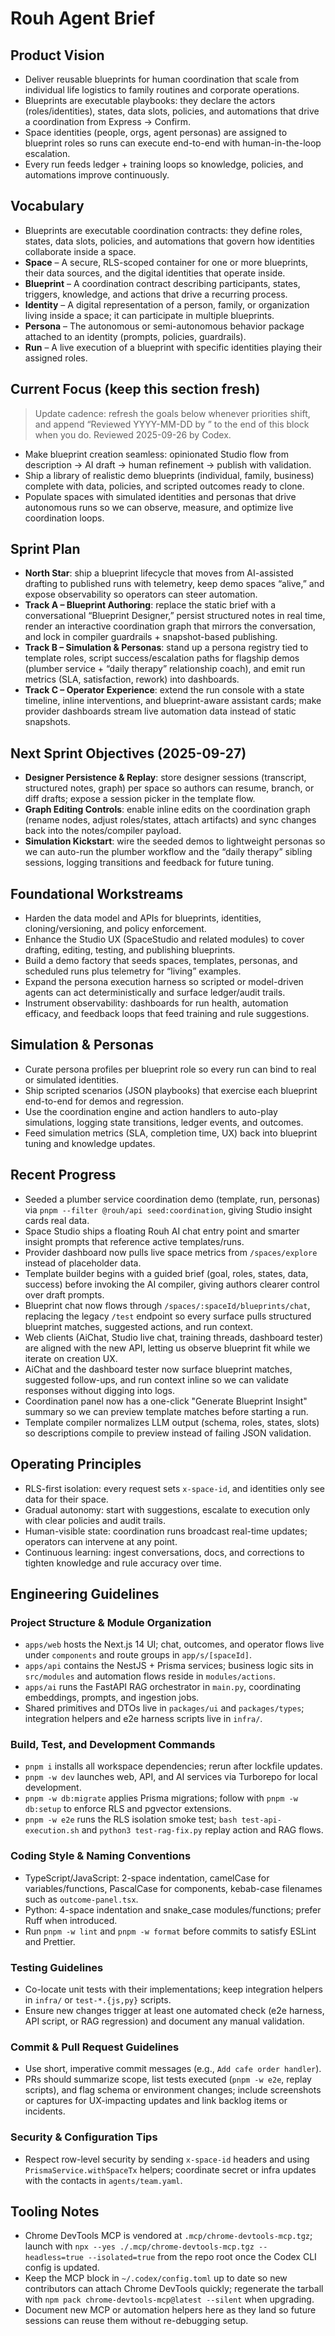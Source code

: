 # Rouh Agent Brief

## Product Vision
- Deliver reusable blueprints for human coordination that scale from individual life logistics to family routines and corporate operations.
- Blueprints are executable playbooks: they declare the actors (roles/identities), states, data slots, policies, and automations that drive a coordination from Express → Confirm.
- Space identities (people, orgs, agent personas) are assigned to blueprint roles so runs can execute end-to-end with human-in-the-loop escalation.
- Every run feeds ledger + training loops so knowledge, policies, and automations improve continuously.

## Vocabulary
- Blueprints are executable coordination contracts: they define roles, states, data slots, policies, and automations that govern how identities collaborate inside a space.
- **Space** – A secure, RLS-scoped container for one or more blueprints, their data sources, and the digital identities that operate inside.
- **Blueprint** – A coordination contract describing participants, states, triggers, knowledge, and actions that drive a recurring process.
- **Identity** – A digital representation of a person, family, or organization living inside a space; it can participate in multiple blueprints.
- **Persona** – The autonomous or semi-autonomous behavior package attached to an identity (prompts, policies, guardrails).
- **Run** – A live execution of a blueprint with specific identities playing their assigned roles.

## Current Focus (keep this section fresh)
> Update cadence: refresh the goals below whenever priorities shift, and append “Reviewed YYYY-MM-DD by <name>” to the end of this block when you do. Reviewed 2025-09-26 by Codex.

- Make blueprint creation seamless: opinionated Studio flow from description → AI draft → human refinement → publish with validation.
- Ship a library of realistic demo blueprints (individual, family, business) complete with data, policies, and scripted outcomes ready to clone.
- Populate spaces with simulated identities and personas that drive autonomous runs so we can observe, measure, and optimize live coordination loops.

## Sprint Plan
- **North Star**: ship a blueprint lifecycle that moves from AI-assisted drafting to published runs with telemetry, keep demo spaces “alive,” and expose observability so operators can steer automation.
- **Track A – Blueprint Authoring**: replace the static brief with a conversational “Blueprint Designer,” persist structured notes in real time, render an interactive coordination graph that mirrors the conversation, and lock in compiler guardrails + snapshot-based publishing.
- **Track B – Simulation & Personas**: stand up a persona registry tied to template roles, script success/escalation paths for flagship demos (plumber service + “daily therapy” relationship coach), and emit run metrics (SLA, satisfaction, rework) into dashboards.
- **Track C – Operator Experience**: extend the run console with a state timeline, inline interventions, and blueprint-aware assistant cards; make provider dashboards stream live automation data instead of static snapshots.

## Next Sprint Objectives (2025-09-27)
- **Designer Persistence & Replay**: store designer sessions (transcript, structured notes, graph) per space so authors can resume, branch, or diff drafts; expose a session picker in the template flow.
- **Graph Editing Controls**: enable inline edits on the coordination graph (rename nodes, adjust roles/states, attach artifacts) and sync changes back into the notes/compiler payload.
- **Simulation Kickstart**: wire the seeded demos to lightweight personas so we can auto-run the plumber workflow and the “daily therapy” sibling sessions, logging transitions and feedback for future tuning.

## Foundational Workstreams
- Harden the data model and APIs for blueprints, identities, cloning/versioning, and policy enforcement.
- Enhance the Studio UX (SpaceStudio and related modules) to cover drafting, editing, testing, and publishing blueprints.
- Build a demo factory that seeds spaces, templates, personas, and scheduled runs plus telemetry for “living” examples.
- Expand the persona execution harness so scripted or model-driven agents can act deterministically and surface ledger/audit trails.
- Instrument observability: dashboards for run health, automation efficacy, and feedback loops that feed training and rule suggestions.

## Simulation & Personas
- Curate persona profiles per blueprint role so every run can bind to real or simulated identities.
- Ship scripted scenarios (JSON playbooks) that exercise each blueprint end-to-end for demos and regression.
- Use the coordination engine and action handlers to auto-play simulations, logging state transitions, ledger events, and outcomes.
- Feed simulation metrics (SLA, completion time, UX) back into blueprint tuning and knowledge updates.

## Recent Progress
- Seeded a plumber service coordination demo (template, run, personas) via `pnpm --filter @rouh/api seed:coordination`, giving Studio insight cards real data.
- Space Studio ships a floating Rouh AI chat entry point and smarter insight prompts that reference active templates/runs.
- Provider dashboard now pulls live space metrics from `/spaces/explore` instead of placeholder data.
- Template builder begins with a guided brief (goal, roles, states, data, success) before invoking the AI compiler, giving authors clearer control over draft prompts.
- Blueprint chat now flows through `/spaces/:spaceId/blueprints/chat`, replacing the legacy `/test` endpoint so every surface pulls structured blueprint matches, suggested actions, and run context.
- Web clients (AiChat, Studio live chat, training threads, dashboard tester) are aligned with the new API, letting us observe blueprint fit while we iterate on creation UX.
- AiChat and the dashboard tester now surface blueprint matches, suggested follow-ups, and run context inline so we can validate responses without digging into logs.
- Coordination panel now has a one-click "Generate Blueprint Insight" summary so we can preview template matches before starting a run.
- Template compiler normalizes LLM output (schema, roles, states, slots) so descriptions compile to preview instead of failing JSON validation.

## Operating Principles
- RLS-first isolation: every request sets `x-space-id`, and identities only see data for their space.
- Gradual autonomy: start with suggestions, escalate to execution only with clear policies and audit trails.
- Human-visible state: coordination runs broadcast real-time updates; operators can intervene at any point.
- Continuous learning: ingest conversations, docs, and corrections to tighten knowledge and rule accuracy over time.


## Engineering Guidelines

### Project Structure & Module Organization
- `apps/web` hosts the Next.js 14 UI; chat, outcomes, and operator flows live under `components` and route groups in `app/s/[spaceId]`.
- `apps/api` contains the NestJS + Prisma services; business logic sits in `src/modules` and automation flows reside in `modules/actions`.
- `apps/ai` runs the FastAPI RAG orchestrator in `main.py`, coordinating embeddings, prompts, and ingestion jobs.
- Shared primitives and DTOs live in `packages/ui` and `packages/types`; integration helpers and e2e harness scripts live in `infra/`.

### Build, Test, and Development Commands
- `pnpm i` installs all workspace dependencies; rerun after lockfile updates.
- `pnpm -w dev` launches web, API, and AI services via Turborepo for local development.
- `pnpm -w db:migrate` applies Prisma migrations; follow with `pnpm -w db:setup` to enforce RLS and pgvector extensions.
- `pnpm -w e2e` runs the RLS isolation smoke test; `bash test-api-execution.sh` and `python3 test-rag-fix.py` replay action and RAG flows.

### Coding Style & Naming Conventions
- TypeScript/JavaScript: 2-space indentation, camelCase for variables/functions, PascalCase for components, kebab-case filenames such as `outcome-panel.tsx`.
- Python: 4-space indentation and snake_case modules/functions; prefer Ruff when introduced.
- Run `pnpm -w lint` and `pnpm -w format` before commits to satisfy ESLint and Prettier.

### Testing Guidelines
- Co-locate unit tests with their implementations; keep integration helpers in `infra/` or `test-*.{js,py}` scripts.
- Ensure new changes trigger at least one automated check (e2e harness, API script, or RAG regression) and document any manual validation.

### Commit & Pull Request Guidelines
- Use short, imperative commit messages (e.g., `Add cafe order handler`).
- PRs should summarize scope, list tests executed (`pnpm -w e2e`, replay scripts), and flag schema or environment changes; include screenshots or captures for UX-impacting updates and link backlog items or incidents.

### Security & Configuration Tips
- Respect row-level security by sending `x-space-id` headers and using `PrismaService.withSpaceTx` helpers; coordinate secret or infra updates with the contacts in `agents/team.yaml`.

## Tooling Notes
- Chrome DevTools MCP is vendored at `.mcp/chrome-devtools-mcp.tgz`; launch with `npx --yes ./.mcp/chrome-devtools-mcp.tgz --headless=true --isolated=true` from the repo root once the Codex CLI config is updated.
- Keep the MCP block in `~/.codex/config.toml` up to date so new contributors can attach Chrome DevTools quickly; regenerate the tarball with `npm pack chrome-devtools-mcp@latest --silent` when upgrading.
- Document new MCP or automation helpers here as they land so future sessions can reuse them without re-debugging setup.
